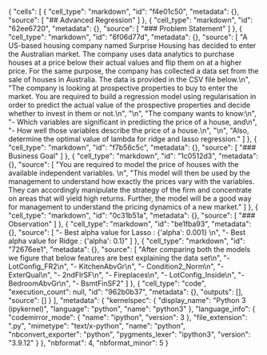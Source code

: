 {
 "cells": [
  {
   "cell_type": "markdown",
   "id": "f4e01c50",
   "metadata": {},
   "source": [
    "## Advanced Regression"
   ]
  },
  {
   "cell_type": "markdown",
   "id": "62ee6720",
   "metadata": {},
   "source": [
    "### Problem Statement"
   ]
  },
  {
   "cell_type": "markdown",
   "id": "6f06d77d",
   "metadata": {},
   "source": [
    "A US-based housing company named Surprise Housing has decided to enter the Australian market. The company uses data analytics to purchase houses at a price below their actual values and flip them on at a higher price. For the same purpose, the company has collected a data set from the sale of houses in Australia. The data is provided in the CSV file below.\n",
    "The company is looking at prospective properties to buy to enter the market. You are required to build a regression model using regularisation in order to predict the actual value of the prospective properties and decide whether to invest in them or not.\n",
    "\n",
    "The company wants to know:\n",
    "- Which variables are significant in predicting the price of a house, and\n",
    "- How well those variables describe the price of a house.\n",
    "\n",
    "Also, determine the optimal value of lambda for ridge and lasso regression."
   ]
  },
  {
   "cell_type": "markdown",
   "id": "f7b56c5c",
   "metadata": {},
   "source": [
    "### Business Goal"
   ]
  },
  {
   "cell_type": "markdown",
   "id": "1c0512d3",
   "metadata": {},
   "source": [
    "You are required to model the price of houses with the available independent variables. \n",
    "This model will then be used by the management to understand how exactly the prices vary with the variables. They can accordingly manipulate the strategy of the firm and concentrate on areas that will yield high returns. Further, the model will be a good way for management to understand the pricing dynamics of a new market."
   ]
  },
  {
   "cell_type": "markdown",
   "id": "0c31b51a",
   "metadata": {},
   "source": [
    "### Observation"
   ]
  },
  {
   "cell_type": "markdown",
   "id": "be1fba93",
   "metadata": {},
   "source": [
    "- Best alpha value for Lasso : {'alpha': 0.001} \n",
    "- Best alpha value for Ridge : {'alpha': 0.1}"
   ]
  },
  {
   "cell_type": "markdown",
   "id": "72676ee1",
   "metadata": {},
   "source": [
    "After comparing both the models we figure that below features are best explaining the data set\n",
    "- LotConfig_FR2\n",
    "- KitchenAbvGr\n",
    "- Condition2_Norm\n",
    "- ExterQual\n",
    "- 2ndFlrSF\n",
    "- Fireplaces\n",
    "- LotConfig_Inside\n",
    "- BedroomAbvGr\n",
    "- BsmtFinSF2"
   ]
  },
  {
   "cell_type": "code",
   "execution_count": null,
   "id": "962b0b37",
   "metadata": {},
   "outputs": [],
   "source": []
  }
 ],
 "metadata": {
  "kernelspec": {
   "display_name": "Python 3 (ipykernel)",
   "language": "python",
   "name": "python3"
  },
  "language_info": {
   "codemirror_mode": {
    "name": "ipython",
    "version": 3
   },
   "file_extension": ".py",
   "mimetype": "text/x-python",
   "name": "python",
   "nbconvert_exporter": "python",
   "pygments_lexer": "ipython3",
   "version": "3.9.12"
  }
 },
 "nbformat": 4,
 "nbformat_minor": 5
}
